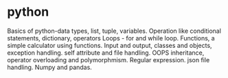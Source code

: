 # python
Basics of python-data types, list, tuple, variables.
Operation like conditional statements, dictionary, operators
Loops - for and while loop.
Functions, a simple calculator using functions.
Input and output, classes and objects, exception handling.
self attribute and file handling.
OOPS inheritance, operator overloading and polymorphmism.
Regular expression.
json file handling.
Numpy and pandas.


